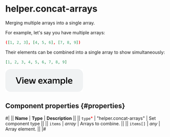 # helper.concat-arrays

Merging multiple arrays into a single array.

For example, let's say you have multiple arrays:

```json
([1, 2, 3], [4, 5, 6], [7, 8, 9])
```

Their elements can be combined into a single array to show simultaneously:

```json
[1, 2, 3, 4, 5, 6, 7, 8, 9]
```

[![View example in the sandbox](../_images/buttons/view-example.svg)](https://ya.cc/t/5gzayPK_3tz4vn)

## Component properties {#properties}

#|
|| **Name** | **Type** | **Description** ||
|| `type`<span style="color: red">\*</span> | "helper.concat-arrays" | Set component type ||
|| `items` | _array_ | Arrays to combine. ||
|| `items[]` | _any_ | Array element. ||
|#
